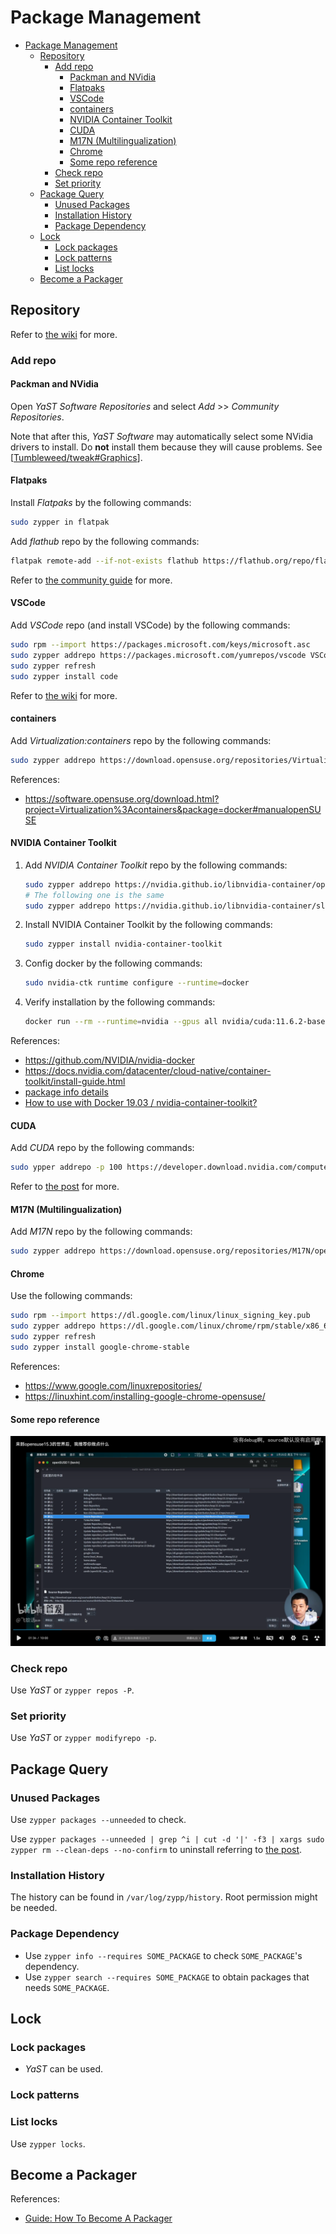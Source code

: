 # Package Management

- [Package Management](#package-management)
    - [Repository](#repository)
        - [Add repo](#add-repo)
            - [Packman and NVidia](#packman-and-nvidia)
            - [Flatpaks](#flatpaks)
            - [VSCode](#vscode)
            - [containers](#containers)
            - [NVIDIA Container Toolkit](#nvidia-container-toolkit)
            - [CUDA](#cuda)
            - [M17N (Multilingualization)](#m17n-multilingualization)
            - [Chrome](#chrome)
            - [Some repo reference](#some-repo-reference)
        - [Check repo](#check-repo)
        - [Set priority](#set-priority)
    - [Package Query](#package-query)
        - [Unused Packages](#unused-packages)
        - [Installation History](#installation-history)
        - [Package Dependency](#package-dependency)
    - [Lock](#lock)
        - [Lock packages](#lock-packages)
        - [Lock patterns](#lock-patterns)
        - [List locks](#list-locks)
    - [Become a Packager](#become-a-packager)

## Repository

Refer to [the wiki]( https://en.opensuse.org/Package_repositories ) for more.

### Add repo

#### Packman and NVidia

Open *YaST Software Repositories* and select *Add* >> *Community Repositories*.

Note that after this, *YaST Software* may automatically select some NVidia drivers to install. Do **not** install them because they will cause problems. See [[Tumbleweed/tweak#Graphics]].

#### Flatpaks

Install *Flatpaks* by the following commands:

```bash
sudo zypper in flatpak

```

Add *flathub* repo by the following commands:

```bash
flatpak remote-add --if-not-exists flathub https://flathub.org/repo/flathub.flatpakrepo
```

Refer to [the community guide]( https://opensuse.github.io/openSUSE-docs-revamped-temp/best_of_post/#setup-your-tumbleweed-for-flatpaks ) for more.

#### VSCode

Add *VSCode* repo (and install VSCode) by the following commands:

```bash
sudo rpm --import https://packages.microsoft.com/keys/microsoft.asc
sudo zypper addrepo https://packages.microsoft.com/yumrepos/vscode VSCode
sudo zypper refresh
sudo zypper install code
```

Refer to [the wiki]( https://en.opensuse.org/Visual_Studio_Code#Install ) for more.

#### containers

Add *Virtualization:containers* repo by the following commands:

```bash
sudo zypper addrepo https://download.opensuse.org/repositories/Virtualization:containers/openSUSE_Tumbleweed/Virtualization:containers.repo
```

References:

- https://software.opensuse.org/download.html?project=Virtualization%3Acontainers&package=docker#manualopenSUSE

#### NVIDIA Container Toolkit

1. Add *NVIDIA Container Toolkit* repo by the following commands:

    ```bash
    sudo zypper addrepo https://nvidia.github.io/libnvidia-container/opensuse-leap15.1/libnvidia-container.repo
    # The following one is the same
    sudo zypper addrepo https://nvidia.github.io/libnvidia-container/sles15.1/libnvidia-container.repo
    ```

2. Install NVIDIA Container Toolkit by the following commands:

    ```bash
    sudo zypper install nvidia-container-toolkit
    ```

3. Config docker by the following commands:

   ```bash
   sudo nvidia-ctk runtime configure --runtime=docker
   ```

4. Verify installation by the following commands:

   ```bash
   docker run --rm --runtime=nvidia --gpus all nvidia/cuda:11.6.2-base-ubuntu20.04 nvidia-smi
   ```

References:

- https://github.com/NVIDIA/nvidia-docker
- https://docs.nvidia.com/datacenter/cloud-native/container-toolkit/install-guide.html
- [package info details](https://github.com/NVIDIA/nvidia-docker/issues/1268#issuecomment-632692949)
- [How to use with Docker 19.03 / nvidia-container-toolkit?](https://github.com/NVIDIA/k8s-device-plugin/issues/168#issuecomment-625981223)

#### CUDA

Add *CUDA* repo by the following commands:

```bash
sudo ypper addrepo -p 100 https://developer.download.nvidia.com/compute/cuda/repos/opensuse15/x86_64/cuda-opensuse15.repo
```

Refer to [the post]( https://www.reddit.com/r/openSUSE/comments/gaihe9/cuda_on_tumbleweed/ ) for more.

#### M17N (Multilingualization)

Add *M17N* repo by the following commands:

```bash
sudo zypper addrepo https://download.opensuse.org/repositories/M17N/openSUSE_Tumbleweed/M17N.repo
```

#### Chrome

Use the following commands:

```bash
sudo rpm --import https://dl.google.com/linux/linux_signing_key.pub
sudo zypper addrepo https://dl.google.com/linux/chrome/rpm/stable/x86_64 Google Chrome
sudo zypper refresh
sudo zypper install google-chrome-stable
```

References:

- https://www.google.com/linuxrepositories/
- https://linuxhint.com/installing-google-chrome-opensuse/

#### Some repo reference

![repos](attachments/Screenshot%202023-02-13%20151118.png)

### Check repo

Use *YaST* or `zypper repos -P`.

### Set priority

Use *YaST* or `zypper modifyrepo -p`.

## Package Query

### Unused Packages

Use `zypper packages --unneeded` to check.

Use `zypper packages --unneeded | grep ^i | cut -d '|' -f3 | xargs sudo zypper rm --clean-deps --no-confirm` to uninstall referring to [the post]( https://forums.opensuse.org/t/cleanup-of-distribution-upgrades/152148 ).

### Installation History

The history can be found in `/var/log/zypp/history`. Root permission might be needed.

### Package Dependency

- Use `zypper info --requires SOME_PACKAGE` to check `SOME_PACKAGE`'s dependency.
- Use `zypper search --requires SOME_PACKAGE` to obtain packages that needs `SOME_PACKAGE`.

## Lock

### Lock packages

- *YaST* can be used.

### Lock patterns

### List locks

Use `zypper locks`.

## Become a Packager

References:

- [Guide: How To Become A Packager](https://www.reddit.com/r/openSUSE/comments/10rpb24/guide_how_to_become_a_packager/)

[//begin]: # "Autogenerated link references for markdown compatibility"
[Tumbleweed/tweak#Graphics]: tweak.md "openSUSE Tumbleweed Tweak"
[//end]: # "Autogenerated link references"
